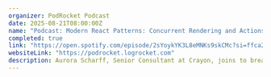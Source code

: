 ```yaml
---
organizer: PodRocket Podcast
date: 2025-08-21T08:00:00Z
name: "Podcast: Modern React Patterns: Concurrent Rendering and Actions with Aurora Scharff"
completed: true
link: "https://open.spotify.com/episode/2sYoykYK3L8eMNKs9skCMc?si=ffca290b0cf649c5"
websiteLink: "https://podrocket.logrocket.com"
description: Aurora Scharff, Senior Consultant at Crayon, joins to break down how modern React development is evolving with features from React 18 and React 19. She explores real-world use cases for useTransition and useOptimistic, highlights improvements in async UI rendering and performance, and shares insights on building responsive interfaces with concurrent rendering patterns.
---
```

